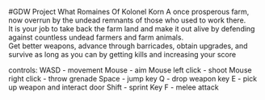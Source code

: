 #GDW Project
What Romaines Of Kolonel Korn
A once prosperous farm, now overrun by the undead remnants of those who used to work there.  
It is your job to take back the farm land and make it out alive by defending against countless undead farmers and farm animals.  
Get better weapons, advance through barricades, obtain upgrades, and survive as long as you can by getting kills and increasing your score

controls:
WASD - movement
Mouse - aim
Mouse left click - shoot
Mouse right click - throw grenade
Space - jump
key Q - drop weapon
key E - pick up weapon and interact door
Shift - sprint
Key F - melee attack
